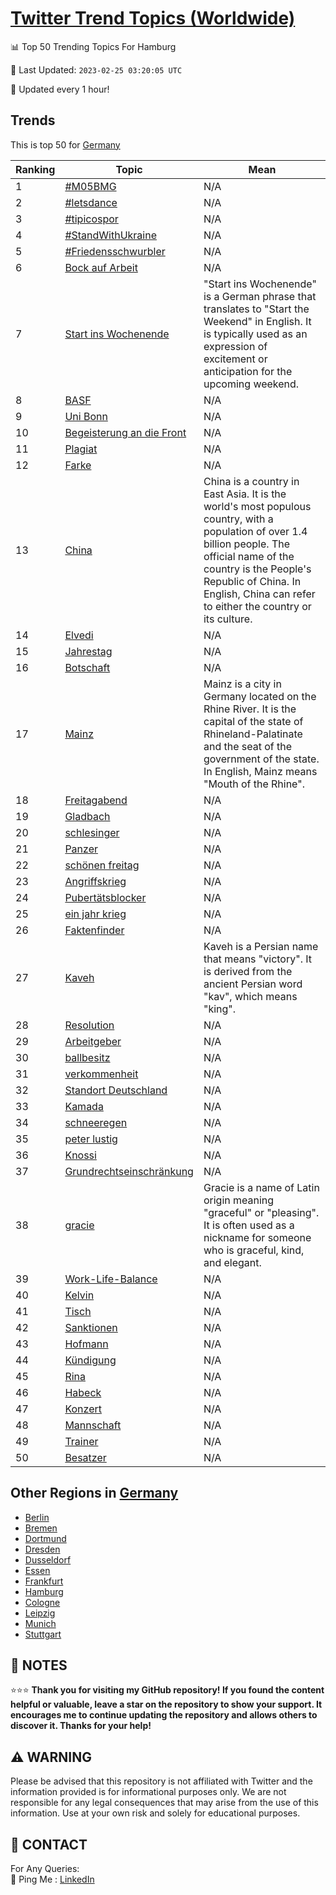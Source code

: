 [Twitter Trend Topics (Worldwide)](https://github.com/ErcinDedeoglu/Twitter-Trend-Topics)
==========


📊 Top 50 Trending Topics For Hamburg

📆 Last Updated: `2023-02-25 03:20:05 UTC`

🔧 Updated every 1 hour!


## Trends

This is top 50 for [Germany](</Germany>)

| Ranking | Topic | Mean |
| ------- | ------------ | ------------ |
| 1 | [#M05BMG](http://twitter.com/search?q=%23M05BMG) | N/A |
| 2 | [#letsdance](http://twitter.com/search?q=%23letsdance) | N/A |
| 3 | [#tipicospor](http://twitter.com/search?q=%23tipicospor) | N/A |
| 4 | [#StandWithUkraine](http://twitter.com/search?q=%23StandWithUkraine) | N/A |
| 5 | [#Friedensschwurbler](http://twitter.com/search?q=%23Friedensschwurbler) | N/A |
| 6 | [Bock auf Arbeit](http://twitter.com/search?q=Bock+auf+Arbeit) | N/A |
| 7 | [Start ins Wochenende](http://twitter.com/search?q=Start+ins+Wochenende) | "Start ins Wochenende" is a German phrase that translates to "Start the Weekend" in English. It is typically used as an expression of excitement or anticipation for the upcoming weekend. |
| 8 | [BASF](http://twitter.com/search?q=BASF) | N/A |
| 9 | [Uni Bonn](http://twitter.com/search?q=Uni+Bonn) | N/A |
| 10 | [Begeisterung an die Front](http://twitter.com/search?q=Begeisterung+an+die+Front) | N/A |
| 11 | [Plagiat](http://twitter.com/search?q=Plagiat) | N/A |
| 12 | [Farke](http://twitter.com/search?q=Farke) | N/A |
| 13 | [China](http://twitter.com/search?q=China) | China is a country in East Asia. It is the world's most populous country, with a population of over 1.4 billion people. The official name of the country is the People's Republic of China. In English, China can refer to either the country or its culture. |
| 14 | [Elvedi](http://twitter.com/search?q=Elvedi) | N/A |
| 15 | [Jahrestag](http://twitter.com/search?q=Jahrestag) | N/A |
| 16 | [Botschaft](http://twitter.com/search?q=Botschaft) | N/A |
| 17 | [Mainz](http://twitter.com/search?q=Mainz) | Mainz is a city in Germany located on the Rhine River. It is the capital of the state of Rhineland-Palatinate and the seat of the government of the state. In English, Mainz means "Mouth of the Rhine". |
| 18 | [Freitagabend](http://twitter.com/search?q=Freitagabend) | N/A |
| 19 | [Gladbach](http://twitter.com/search?q=Gladbach) | N/A |
| 20 | [schlesinger](http://twitter.com/search?q=schlesinger) | N/A |
| 21 | [Panzer](http://twitter.com/search?q=Panzer) | N/A |
| 22 | [schönen freitag](http://twitter.com/search?q=sch%c3%b6nen+freitag) | N/A |
| 23 | [Angriffskrieg](http://twitter.com/search?q=Angriffskrieg) | N/A |
| 24 | [Pubertätsblocker](http://twitter.com/search?q=Pubert%c3%a4tsblocker) | N/A |
| 25 | [ein jahr krieg](http://twitter.com/search?q=ein+jahr+krieg) | N/A |
| 26 | [Faktenfinder](http://twitter.com/search?q=Faktenfinder) | N/A |
| 27 | [Kaveh](http://twitter.com/search?q=Kaveh) | Kaveh is a Persian name that means "victory". It is derived from the ancient Persian word "kav", which means "king". |
| 28 | [Resolution](http://twitter.com/search?q=Resolution) | N/A |
| 29 | [Arbeitgeber](http://twitter.com/search?q=Arbeitgeber) | N/A |
| 30 | [ballbesitz](http://twitter.com/search?q=ballbesitz) | N/A |
| 31 | [verkommenheit](http://twitter.com/search?q=verkommenheit) | N/A |
| 32 | [Standort Deutschland](http://twitter.com/search?q=Standort+Deutschland) | N/A |
| 33 | [Kamada](http://twitter.com/search?q=Kamada) | N/A |
| 34 | [schneeregen](http://twitter.com/search?q=schneeregen) | N/A |
| 35 | [peter lustig](http://twitter.com/search?q=peter+lustig) | N/A |
| 36 | [Knossi](http://twitter.com/search?q=Knossi) | N/A |
| 37 | [Grundrechtseinschränkung](http://twitter.com/search?q=Grundrechtseinschr%c3%a4nkung) | N/A |
| 38 | [gracie](http://twitter.com/search?q=gracie) | Gracie is a name of Latin origin meaning "graceful" or "pleasing". It is often used as a nickname for someone who is graceful, kind, and elegant. |
| 39 | [Work-Life-Balance](http://twitter.com/search?q=Work-Life-Balance) | N/A |
| 40 | [Kelvin](http://twitter.com/search?q=Kelvin) | N/A |
| 41 | [Tisch](http://twitter.com/search?q=Tisch) | N/A |
| 42 | [Sanktionen](http://twitter.com/search?q=Sanktionen) | N/A |
| 43 | [Hofmann](http://twitter.com/search?q=Hofmann) | N/A |
| 44 | [Kündigung](http://twitter.com/search?q=K%c3%bcndigung) | N/A |
| 45 | [Rina](http://twitter.com/search?q=Rina) | N/A |
| 46 | [Habeck](http://twitter.com/search?q=Habeck) | N/A |
| 47 | [Konzert](http://twitter.com/search?q=Konzert) | N/A |
| 48 | [Mannschaft](http://twitter.com/search?q=Mannschaft) | N/A |
| 49 | [Trainer](http://twitter.com/search?q=Trainer) | N/A |
| 50 | [Besatzer](http://twitter.com/search?q=Besatzer) | N/A |



## Other Regions in [Germany](</Germany>)

* [Berlin](</Germany/Berlin.md>)
* [Bremen](</Germany/Bremen.md>)
* [Dortmund](</Germany/Dortmund.md>)
* [Dresden](</Germany/Dresden.md>)
* [Dusseldorf](</Germany/Dusseldorf.md>)
* [Essen](</Germany/Essen.md>)
* [Frankfurt](</Germany/Frankfurt.md>)
* [Hamburg](</Germany/Hamburg.md>)
* [Cologne](</Germany/Cologne.md>)
* [Leipzig](</Germany/Leipzig.md>)
* [Munich](</Germany/Munich.md>)
* [Stuttgart](</Germany/Stuttgart.md>)



## 📝 NOTES

⭐⭐⭐ **Thank you for visiting my GitHub repository! If you found the content helpful or valuable, leave a star on the repository to show your support. It encourages me to continue updating the repository and allows others to discover it. Thanks for your help!**


## ⚠️ WARNING

Please be advised that this repository is not affiliated with Twitter and the information provided is for informational purposes only. We are not responsible for any legal consequences that may arise from the use of this information. Use at your own risk and solely for educational purposes.


## 📨 CONTACT

 For Any Queries:  
            🏓 Ping Me : [LinkedIn](https://www.linkedin.com/in/ercindedeoglu/)

